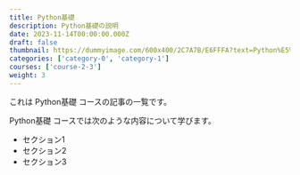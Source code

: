 ```yaml
---
title: Python基礎
description: Python基礎の説明
date: 2023-11-14T00:00:00.000Z
draft: false
thumbnail: https://dummyimage.com/600x400/2C7A7B/E6FFFA?text=Python%E5%9F%BA%E7%A4%8E
categories: ['category-0', 'category-1']
courses: ['course-2-3']
weight: 3
---
```


これは Python基礎 コースの記事の一覧です。

  Python基礎 コースでは次のような内容について学びます。

  - セクション1
  - セクション2
  - セクション3